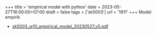 +++
title = 'empirical model with python'
date = 2023-05-27T16:00:00+07:00
draft = false
tags = ['sk5003']
url = '1911'
+++
Model empirik
<!--more-->

+ [sk5003_w10_empirical_model_20230527_v5.pdf](https://zenodo.org/doi/10.5281/zenodo.7976248)
